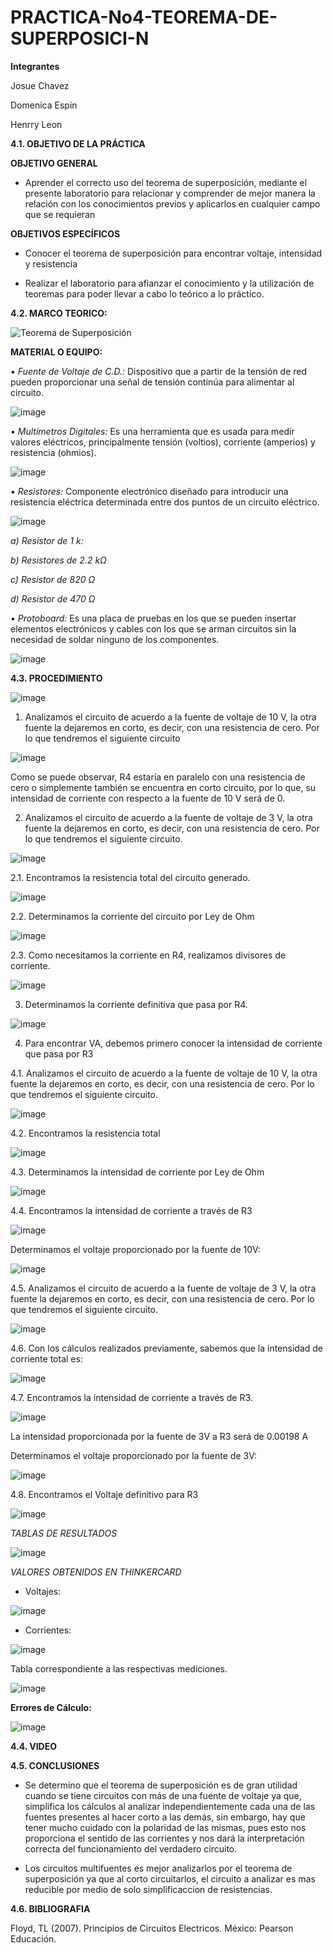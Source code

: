 # PRACTICA-No4-TEOREMA-DE-SUPERPOSICI-N

**Integrantes**

Josue Chavez

Domenica Espin

Henrry Leon

**4.1. OBJETIVO DE LA PRÁCTICA**

**OBJETIVO GENERAL**

- Aprender el correcto uso del teorema de superposición, mediante el presente laboratorio para relacionar y comprender de mejor manera la relación con los conocimientos previos y aplicarlos en cualquier campo que se requieran

**OBJETIVOS ESPECÍFICOS**

- Conocer el teorema de superposición para encontrar voltaje, intensidad y resistencia 
 
- Realizar el laboratorio para afianzar el conocimiento y la utilización de teoremas para poder llevar a cabo lo teórico a lo práctico.

**4.2. MARCO TEORICO:**

![Teorema de Superposición](https://user-images.githubusercontent.com/116777118/210375987-df386bbe-ef21-46e1-9230-2ad99dc1700d.png)

**MATERIAL O EQUIPO:**

• *Fuente de Voltaje de C.D.:* Dispositivo que a partir de la tensión de red pueden proporcionar una señal de tensión continúa para alimentar al circuito.

![image](https://user-images.githubusercontent.com/116777118/202655992-b76f28ec-5b39-40c2-972a-ab07f4078448.png)

• *Multímetros Digitales:* Es una herramienta que es usada para medir valores eléctricos, principalmente tensión (voltios), corriente (amperios) y resistencia (ohmios).

![image](https://user-images.githubusercontent.com/116777118/202656052-21cb49c9-117a-46d3-a033-ba19b86a50ed.png)

• *Resistores:* Componente electrónico diseñado para introducir una resistencia eléctrica determinada entre dos puntos de un circuito eléctrico.

![image](https://user-images.githubusercontent.com/116777118/202656190-eb7c02f1-032c-4da9-aa9d-735a50956092.png)

*a) Resistor de 1 k:*

*b) Resistores de 2.2 kΩ*

*c) Resistor de 820 Ω*

*d) Resistor de 470 Ω*

• *Protoboard:* Es una placa de pruebas en los que se pueden insertar elementos electrónicos y cables con los que se arman circuitos sin la necesidad de soldar ninguno de los componentes.

![image](https://user-images.githubusercontent.com/116777118/202656481-fff9b413-cfc1-4586-9ab8-bdf0a4e3c9f5.png)

**4.3. PROCEDIMIENTO**

![image](https://user-images.githubusercontent.com/116777118/210376793-8bee0c37-2b17-48dc-acc4-5fc08fb25e2a.png)

1.	Analizamos el circuito de acuerdo a la fuente de voltaje de 10 V, la otra fuente la dejaremos en corto, es decir, con una resistencia de cero. Por lo que tendremos el siguiente circuito

![image](https://user-images.githubusercontent.com/116777118/210385115-da139b0d-c471-4b51-819e-c27485df3f55.png)

Como se puede observar, R4 estaría en paralelo con una resistencia de cero o simplemente también se encuentra en corto circuito, por lo que, su intensidad de corriente con respecto a la fuente de 10 V será de 0.

2.	Analizamos el circuito de acuerdo a la fuente de voltaje de 3 V, la otra fuente la dejaremos en corto, es decir, con una resistencia de cero. Por lo que tendremos el siguiente circuito. 

![image](https://user-images.githubusercontent.com/116777118/210377131-f31a8d69-c0e5-4111-b462-0f830c19c55f.png)

2.1.	Encontramos la resistencia total del circuito generado. 

![image](https://user-images.githubusercontent.com/116777118/210377563-df6fbd1b-1349-48a6-b3e7-74b140d99780.png)

2.2.	Determinamos la corriente del circuito por Ley de Ohm 

![image](https://user-images.githubusercontent.com/116777118/210377775-4515c595-6e3f-467e-b1bd-da5a03f9b3e3.png)

2.3. Como necesitamos la corriente en R4, realizamos divisores de corriente.

![image](https://user-images.githubusercontent.com/116777118/210377867-03a00ca3-94d4-47c2-a8a0-d66d8ea257fe.png)

3.	Determinamos la corriente definitiva que pasa por R4. 

![image](https://user-images.githubusercontent.com/116777118/210378048-a555b31e-5835-46b6-9c68-7ce0de082b13.png)

4.	Para encontrar VA, debemos primero conocer la intensidad de corriente que pasa por R3

4.1.	 Analizamos el circuito de acuerdo a la fuente de voltaje de 10 V, la otra fuente la dejaremos en corto, es decir, con una resistencia de cero. Por lo que tendremos el siguiente circuito. 

![image](https://user-images.githubusercontent.com/116777118/210378245-89decb6b-d8a4-44b7-9b13-17a46e0ce5a5.png)

4.2.	Encontramos la resistencia total

![image](https://user-images.githubusercontent.com/116777118/210378455-77eb9cc3-8d49-42b9-9f54-5f5b43ae7078.png)

4.3.	 Determinamos la intensidad de corriente por Ley de Ohm 

![image](https://user-images.githubusercontent.com/116777118/210378686-159961e5-df4d-4e5d-a365-43c619a5b552.png)

4.4.	 Encontramos la intensidad de corriente a través de R3

![image](https://user-images.githubusercontent.com/116777118/210379091-3eb45d9f-8877-4bdc-b843-d6b7c4c4b645.png)

Determinamos el voltaje proporcionado por la fuente de 10V:

![image](https://user-images.githubusercontent.com/116777118/210379341-cc21ae80-9599-428f-af45-22044a6927dc.png)

4.5.	Analizamos el circuito de acuerdo a la fuente de voltaje de 3 V, la otra fuente la dejaremos en corto, es decir, con una resistencia de cero. Por lo que tendremos el siguiente circuito.

![image](https://user-images.githubusercontent.com/116777118/210379439-8edda650-444a-4188-a3e8-b1fcac2a047e.png)

4.6.	Con los cálculos realizados previamente, sabemos que la intensidad de corriente total es: 

![image](https://user-images.githubusercontent.com/116777118/210379743-43ebf36d-be20-4ad2-92ba-fc27871ed9a9.png)

4.7.	Encontramos la intensidad de corriente a través de R3.

![image](https://user-images.githubusercontent.com/116777118/210379819-a0dddf97-67a0-4c0c-bda0-8f0662fe2b1d.png)

La intensidad proporcionada por la fuente de 3V a R3 será de 0.00198 A 

Determinamos el voltaje proporcionado por la fuente de 3V:

![image](https://user-images.githubusercontent.com/116777118/210380128-79e014c0-ea06-4283-96f9-b530458d26c5.png)

4.8.	Encontramos el Voltaje definitivo para R3 

![image](https://user-images.githubusercontent.com/116777118/210380327-21b99018-e7f8-446b-8fec-a2e017b8c52b.png)

*TABLAS DE RESULTADOS*

![image](https://user-images.githubusercontent.com/116777118/210385539-62b672d6-cabc-4e87-b750-3c23dced66da.png)

*VALORES OBTENIDOS EN THINKERCARD*

- Voltajes:

![image](https://user-images.githubusercontent.com/116777118/210385830-4c7212b7-9d6b-45bf-bdd2-7651bd26a4b0.png)

- Corrientes:

![image](https://user-images.githubusercontent.com/116777118/210386424-534279fb-c06e-4748-9256-3fda895aa133.png)

Tabla correspondiente a las respectivas mediciones. 

![image](https://user-images.githubusercontent.com/116777118/210403219-1ee66c97-aa52-4e61-be37-851d11d368dd.png)

**Errores de Cálculo:**

![image](https://user-images.githubusercontent.com/116777118/210403496-5fb444d3-f36d-433a-81e2-ba9cfb9078f5.png)

**4.4. VIDEO**


**4.5. CONCLUSIONES**

- Se determino que el teorema de superposición es de gran utilidad cuando se tiene circuitos con más de una fuente de voltaje ya que, simplifica los cálculos al analizar independientemente cada una de las fuentes presentes al hacer corto a las demás, sin embargo, hay que tener mucho cuidado con la polaridad de las mismas, pues esto nos proporciona el sentido de las corrientes y nos dará la interpretación correcta del funcionamiento del verdadero circuito.

- Los circuitos multifuentes es mejor analizarlos por el teorema de superposición ya que al corto circuitarlos, el circuito a analizar es mas reducible por medio de solo simplificaccion de resistencias.

**4.6. BIBLIOGRAFIA**

Floyd, TL (2007). Principios de Circuitos Electricos. México: Pearson Educación.





























